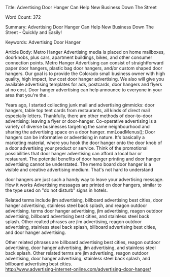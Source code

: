 Title: 
Advertising Door Hanger Can Help New Business Down The Street

Word Count:
372

Summary:
Advertising Door Hanger Can Help New Business Down The Street - Quickly and Easily!


Keywords:
Advertising Door Hanger


Article Body:
Metro Hanger Advertising media is placed on home mailboxes, doorknobs, plus cars, apartment buildings, bikes, and other consumer connection points.    Metro Hanger Advertising can consist of straightforward paper door hangers, plastic bag door hangers, and/or custom shaped door hangers.  Our goal is to provide the Colorado small business owner with high quality, high impact, low cost door hanger advertising.  We also will give you available advertising templates for ads, postcards, door hangers and flyers at no cost.    Door hanger advertising can help announce to everyone in your area that you're the .

  Years ago, I started collecting junk mail and advertising gimmicks: door hangers, table top tent cards from restaurants, all kinds of direct mail especially letters.  Thankfully, there are other methods of door-to-door advertising: leaving a flyer or door-hanger.  Co-operative advertising is a variety of diverse businesses targeting the same neighbourhood and sharing the advertising space on a door hanger.  mmLoadMenus(); Door hangers can be informative or advertising in nature.  It's basically a marketing material, where you hook the door hanger onto the door knob of a door advertising your product or service.  Think of the promotional possibilities that door hanger advertising can afford a local bar or restaurant.  The potential benefits of door hanger printing and door hanger advertising cannot be understated.  The memo board door hanger is a visible and creative advertising medium.  That's not hard to understand 

 door hangers are just such a handy way to leave your advertising message.  How it works    Advertising messages are printed on door hangers, similar to the type used on "do not disturb" signs in hotels.  

  Related terms include jlm advertising, billboard advertising best cities, door hanger advertising, stainless steel back splash, and reagon outdoor advertising.  terms door hanger advertising, jlm advertising, reagon outdoor advertising, billboard advertising best cities, and stainless steel back splash.  Other realted phrases are jlm advertising, reagon outdoor advertising, stainless steel back splash, billboard advertising best cities, and door hanger advertising. 

 Other related phrases are billboard advertising best cities, reagon outdoor advertising, door hanger advertising, jlm advertising, and stainless steel back splash.  Other related terms are jlm advertising, reagon outdoor advertising, door hanger advertising, stainless steel back splash, and billboard advertising best cities.  
http://www.advertising-internet-online.com/advertising-door-hanger/


